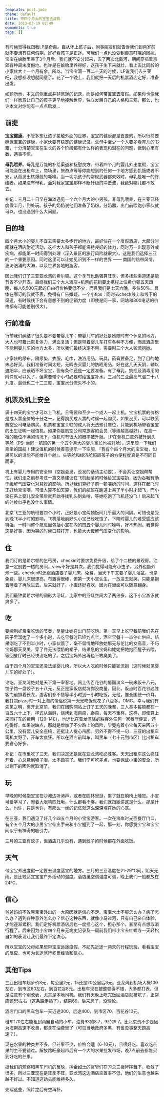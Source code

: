```yaml
---
template: post.jade
theme: default
title: 带四个月大的宝宝去度假
date: 2013-03-19 02:49
comments: true
tags: []
---
```


有时候觉得我跟我LP是奇葩。自从怀上孩子后，同事朋友们就告诉我们到两岁前就不要想有任何假期，好好看孩子是正途。可我们一点也没受到善意叮嘱的困扰，
宝宝在娘胎里呆了3个月后，我们就不安分起来，去了两次北戴河，期间穿插着京郊各种周末度假地。也许是在娘胎里养得好，这孩子生下来就壮，看上去比同龄的小家伙大上一个月有余。所以，当宝宝满一百二十天的时候，LP说我们去三亚吧，我想都没想就同意了。花了一个晚上，我们就把一天后的机票酒店定好，准备出发。

如题所示，本文的侧重点并非旅途的记录，而是如何带宝宝去度假。如果你也像我们一样愿意让自己的孩子更早地接触世界，独立发展自己的人格和三观，那么，也许本文对你能有一点点启发...

<!--more-->

## 前提

**宝宝健康**。不管多想让孩子接触外面的世界，宝宝的健康都是首要的，所以行前要确保宝宝的健康，小家伙要有稳定的健康记录。父母中至少一个人要多看育儿的书籍，十分清楚宝宝在生长的各个阶段都有什么样的表现和潜在的问题，做到心里有数，遇事不慌。

**母乳喂养**。母乳是万能的补给渠道和抚慰良方。带着四个月的婴儿外出度假，宝宝可能会在出租车上，商场里，旅游点等等你能想到的任何一个地方感到饥饿或者不安，从而发出核爆般的嘶嚎。当一切哄孩子的常规武器都失效时，母乳是唯一的终结者。如果没有母乳，面对我家宝宝那样不断升级的冲击波，我绝对哪儿都不敢去。

补记：三月二十日早在海滩遇见一个六个月大的小男孩，非母乳喂养，在三亚已经度假半月，到处玩。孩子的奶奶说他们准备了奶粉，分奶器，出门前喂饱小家伙就可以，也没遇到什么大问题。


## 目的地

四个月大小的婴儿不宜去需要太多步行的地方，最好住在一个度假酒店，大部分时间就在酒店附近活动，这样大人和孩子都能保持良好的体力，同时万一出现意外或疾病，都能第一时间得到处理（深入景区的旅行风险就很大）。这是我们选择三亚的一个重要原因。同时这里可以让她见识到不一样的世界 —— 南国的热带风情，波涛汹涌的大海，以及世界各地的游客。

因此我们订了三亚亚龙湾的希尔顿。这个季节也勉强算旺季，但多找些渠道还是能节省不少开支。最终我们三个大人酒店+机票的花销要比携程上住希尔顿五天四晚，每人6,500元起的自由行价格要低不少，而且我们是七天六晚，多住50%。具体在哪订的我就不表，免得有广告嫌疑。一个小tips：同时去check线上和线下的渠道，有时候线下会有意想不到的促销力度（即使是同一家，网站和800电话的价格都有可能差别很大）。

## 行前准备

行前我们纠结了很久要不要带婴儿车：带婴儿车的好处是她随时有个休息的地方，大人也可籍此恢复体力，满血复活；但是带着婴儿车打车各种不方便，而且酒店里不能用婴儿车的地方太多，所以我们最终决定不带，需要时三个大人轮流抱她。

小家伙的尿布，隔尿垫，衣服，毛巾，洗浴用品，玩具，药膏要备足，到了目的地未必好买。我们准备时间太短，无暇去买婴儿的防晒用品，好在这几天天阴，辅以遮阳伞，应该晒不坏宝宝，但有条件还是一定要准备。有了母乳，奶瓶及消毒用的附件就可以免了，但需要带个小勺必要时给宝宝补水。三月的三亚最高气温二十八九度，最低也二十二三度，宝宝水分流失不小的。

## 机票及机上安全

满十四天的宝宝才可以上飞机，且需要和至少一个成人一起上机。宝宝机票的价格是成人票全价的十分之一，记得购买成人票的时候一起购买，如果没买，可以联系航空公司电话购买。机票和宝宝关联的成人将无法预订座位，只能到机场带着宝宝的出生证明一起值机。如果你是航空公司常旅客的会员（等级越高越好），在高一档的舱位不满的情况下，值机时有很大的概率被升舱。LP在登机口意外被升到头等舱（PS: 坐同一航班的另一个五个月大的婴儿家长也被升舱）。这里赞一下我们乘坐的国航！建议值机的时候善意提示一下空服，『我有个四个月大的宝宝呦，如果可以的话能不能给升个舱』。头等舱和经济舱照顾孩子的方便程度真是不可同日而语。

机上有婴儿专用的安全带（空姐会发，没发的话请主动要），不会系让空姐帮帮忙。我们走之前参考过一篇文章建议在飞机起落的时候给宝宝喂奶，因为吞咽有助于缓解气压变化对耳膜的影响。所以我们算好了前一顿喂奶的时间，这样在起飞时正好给宝宝喂。可惜人算不如天算，我们的航班在跑道上呆了半小时才起飞，而小宝在系上婴儿安全带后就开始寻找乳头到处啃，等她吃饱了飞机还没飞！后来起飞的时候似乎也没什么事情。

北京飞三亚的航班要四个小时，正好是小宝两顿饭间几乎最大的间隔。可惜也是受到晚飞半小时的影响，飞机落地前好久小宝已经吃饱了。下降时婴儿的难受感应该特强，一时间整个航班里包括小宝在内的四五个婴儿同时嚎叫，好不热闹。我觉得这是好事，因为哭的时候口腔打开，也能大大缓解气压变化的影响。

## 住

我们订的是希尔顿的乞丐房，checkin时要求免费升级，给了个二楼的景观房。注意一定别要一楼的房间，view不好是其次，我们觉得可能有小虫子，另外也额外潮一些。checkin时还跟酒店要了婴儿床，免费。当天下午又要了婴儿浴盆，也是免费。婴儿床很漂亮，布置得很棒，但第一天小宝认生，一放进去就哭，只能是抱着睡着了再放进去。后来就好了，小宝还挺喜欢，因为在里面可以随意翻身。

我们最钟爱希尔顿的圆形大浴缸，比家中的浴缸空间大了两倍多，这下小宝游泳就爽多了。

## 吃

要控制好宝宝吃饭的节奏，尽量让她在出门前吃饱。第一天早上吃早餐前我们先在园子里溜达了一个多小时，去吃早餐时已经九点半，酒店早餐十一点停止供应。结果刚吃了不到半小时，小家伙饿了，毫不留情地释放她那无与伦比的女高音，不巧宝妈那天臭美，穿了件无法喂奶的裙子，结果急的宝妈和姥姥把她抱回屋子去喂，等回餐厅时已经快没吃的了。之后宝妈外出再也不敢臭美了。

由于四个月的宝宝还没法坐婴儿椅，所以大人吃的时候只能轮流抱（这时候就见婴儿车的好处了）。

论吃，亚龙湾绝对是天下第一宰客地。网上传百花谷的蜀国演义一碗米饭十八元，饺子馆一盘饺子五十八元，反正是家饭店就坑你没商量。因此，饭点时百花谷必胜客门前排着长龙，游客们都不惜等半小时到一小时吃饭，无他，惟全国统一价耳。我打包pizza时一对上海的情侣说第一天光吃饭就花了八百多。OMG。幸亏我们有先见之明，离开北京前，我们在团购网站上订了五天的晚餐，三人基本每顿都在一百五六十上下，样式从海鲜，烧烤到海南菜，泰菜，每天不重样。这样，即使算上来回打车的费用（120-140），也远比在亚龙湾除必胜客外任何一家餐厅便宜，还吃得好。如果说缺点，那就是增加了不少路上的风险，毕竟抱着小宝每天来回五十公里，没有婴儿安全座椅，还挺让人提心吊胆。另外不得不提一句，三亚的出租车司机太野了，开车太疯狂。所以在酒店前叫车，叫黑车（七十元到市区）比出租车要省心好多。

补记：在市里吃了三天，我们决定还是就在亚龙湾吃必胜客。天天出租车这么疯狂开着，心总悬到嗓子眼，太不踏实了。我们宁可吃差点，也要保证小宝的安全，所以剩下的团购就取消了。

## 玩

早晚的时候抱宝宝在沙滩边听涛声，或者在园林里逛，累了就在躺椅上睡觉。小宝可爱学习了，瞪着大眼睛四处瞅，什么都看不够。我们就跟她讲这是什么，那是什么。也许，只是也许，有那么一丝的记忆就这么深深埋在她的心底。

在三亚，我们遇见了好几个四五个月的小宝宝游客。一次在海岸时光西餐厅门口，有个五个月大的小男宝宝伸出手来和小宝握到了一起，那一刻，你感觉宝宝和宝宝间似乎有神奇的吸引力。

三月的三亚有蚊子，但酒店几乎没有，遇到蚊子的时候都在外面吃饭。

## 天气

带宝宝外出度假一定要去温度适宜的地方。三月的三亚温度在21-29°C间，阴天无雨，是比较适宜宝宝户外活动的温度。酒店里空调温度可调，晚上我们一般都放在24°C。

## 信心

爸爸妈妈不敢带宝宝外出的一大原因就是信心不足。宝宝水土不服怎么办？病了怎么办？遇到各种意外怎么办？信心这种东西，就像小马过河，只有自己亲自体验，才能逐渐累积。我们定好机票酒店后也一度担心这个，担心那个，甚至有点想取消行程了。后来因为小宝四个月来无病史记录及一周前我们带小宝去红螺寺一天轻松自如的表现让我们最终下定决心。

所以宝宝的父母如果想带宝宝远途度假，不妨先近途一两天的行程玩玩，看看宝宝的反应，也可为长途旅行积累经验和信心。

## 其他Tips

三亚出租车起步价8元，每公里2元，15还是20公里后3元。亚龙湾到机场大概100左右，到市区60左右，到百花谷8元。出租车现在被整顿得不错，大多都打表，但是注意有个别改表，尤其是本地司机。我们有天晚上吃完饭回酒店就被坑了，正常应该55左右（这条路走熟了），结果69。后来忍了，没理论。

酒店门口的黑车包车一天近途300，远途400，到市区70，百花谷10元。

租车170左右能租到两厢自动的小车。油费93的8.7，97的9.7。比北京贵不少是因为海南高速不收费，都含在油费里了（可见当地政府多黑，有谁没事整天跑高速？）。

现在水果的种类并不多，但芒果不少，价格合适（6-10元），且很好吃。喜欢吃芒果的主不要错过。解放路旺豪超市后有一个大的水果批发市场，晚7点前去都能买到好吃的芒果。

据我们的观察和黑车司机的反映，挥金如土的官爷们在习总三板斧挥舞下，收敛了很多，所以三亚现在是旺季不旺，亚龙湾这边酒店空置率不低，他们的生意也越来越不好过。不知道这劲头能维持多久。

先写这些，照片之后有空再补。



